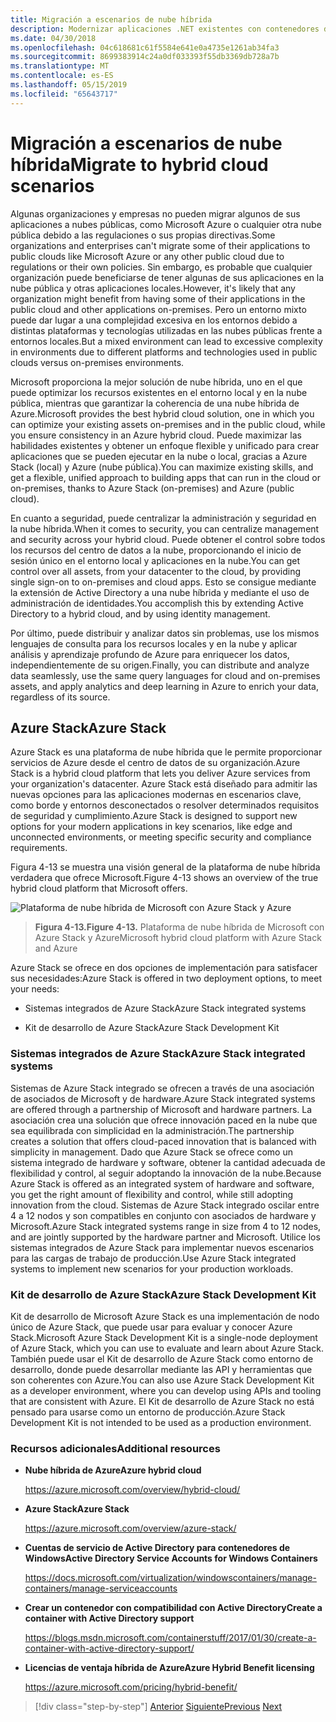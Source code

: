 ```yaml
---
title: Migración a escenarios de nube híbrida
description: Modernizar aplicaciones .NET existentes con contenedores de Windows y la nube de Azure | Migrar a escenarios de nube híbrida
ms.date: 04/30/2018
ms.openlocfilehash: 04c618681c61f5584e641e0a4735e1261ab34fa3
ms.sourcegitcommit: 8699383914c24a0df033393f55db3369db728a7b
ms.translationtype: MT
ms.contentlocale: es-ES
ms.lasthandoff: 05/15/2019
ms.locfileid: "65643717"
---
```

# <a name="migrate-to-hybrid-cloud-scenarios"></a><span data-ttu-id="e425b-103">Migración a escenarios de nube híbrida</span><span class="sxs-lookup"><span data-stu-id="e425b-103">Migrate to hybrid cloud scenarios</span></span>

<span data-ttu-id="e425b-104">Algunas organizaciones y empresas no pueden migrar algunos de sus aplicaciones a nubes públicas, como Microsoft Azure o cualquier otra nube pública debido a las regulaciones o sus propias directivas.</span><span class="sxs-lookup"><span data-stu-id="e425b-104">Some organizations and enterprises can't migrate some of their applications to public clouds like Microsoft Azure or any other public cloud due to regulations or their own policies.</span></span> <span data-ttu-id="e425b-105">Sin embargo, es probable que cualquier organización puede beneficiarse de tener algunas de sus aplicaciones en la nube pública y otras aplicaciones locales.</span><span class="sxs-lookup"><span data-stu-id="e425b-105">However, it's likely that any organization might benefit from having some of their applications in the public cloud and other applications on-premises.</span></span> <span data-ttu-id="e425b-106">Pero un entorno mixto puede dar lugar a una complejidad excesiva en los entornos debido a distintas plataformas y tecnologías utilizadas en las nubes públicas frente a entornos locales.</span><span class="sxs-lookup"><span data-stu-id="e425b-106">But a mixed environment can lead to excessive complexity in environments due to different platforms and technologies used in public clouds versus on-premises environments.</span></span>

<span data-ttu-id="e425b-107">Microsoft proporciona la mejor solución de nube híbrida, uno en el que puede optimizar los recursos existentes en el entorno local y en la nube pública, mientras que garantizar la coherencia de una nube híbrida de Azure.</span><span class="sxs-lookup"><span data-stu-id="e425b-107">Microsoft provides the best hybrid cloud solution, one in which you can optimize your existing assets on-premises and in the public cloud, while you ensure consistency in an Azure hybrid cloud.</span></span> <span data-ttu-id="e425b-108">Puede maximizar las habilidades existentes y obtener un enfoque flexible y unificado para crear aplicaciones que se pueden ejecutar en la nube o local, gracias a Azure Stack (local) y Azure (nube pública).</span><span class="sxs-lookup"><span data-stu-id="e425b-108">You can maximize existing skills, and get a flexible, unified approach to building apps that can run in the cloud or on-premises, thanks to Azure Stack (on-premises) and Azure (public cloud).</span></span>

<span data-ttu-id="e425b-109">En cuanto a seguridad, puede centralizar la administración y seguridad en la nube híbrida.</span><span class="sxs-lookup"><span data-stu-id="e425b-109">When it comes to security, you can centralize management and security across your hybrid cloud.</span></span> <span data-ttu-id="e425b-110">Puede obtener el control sobre todos los recursos del centro de datos a la nube, proporcionando el inicio de sesión único en el entorno local y aplicaciones en la nube.</span><span class="sxs-lookup"><span data-stu-id="e425b-110">You can get control over all assets, from your datacenter to the cloud, by providing single sign-on to on-premises and cloud apps.</span></span> <span data-ttu-id="e425b-111">Esto se consigue mediante la extensión de Active Directory a una nube híbrida y mediante el uso de administración de identidades.</span><span class="sxs-lookup"><span data-stu-id="e425b-111">You accomplish this by extending Active Directory to a hybrid cloud, and by using identity management.</span></span>

<span data-ttu-id="e425b-112">Por último, puede distribuir y analizar datos sin problemas, use los mismos lenguajes de consulta para los recursos locales y en la nube y aplicar análisis y aprendizaje profundo de Azure para enriquecer los datos, independientemente de su origen.</span><span class="sxs-lookup"><span data-stu-id="e425b-112">Finally, you can distribute and analyze data seamlessly, use the same query languages for cloud and on-premises assets, and apply analytics and deep learning in Azure to enrich your data, regardless of its source.</span></span>

## <a name="azure-stack"></a><span data-ttu-id="e425b-113">Azure Stack</span><span class="sxs-lookup"><span data-stu-id="e425b-113">Azure Stack</span></span>

<span data-ttu-id="e425b-114">Azure Stack es una plataforma de nube híbrida que le permite proporcionar servicios de Azure desde el centro de datos de su organización.</span><span class="sxs-lookup"><span data-stu-id="e425b-114">Azure Stack is a hybrid cloud platform that lets you deliver Azure services from your organization's datacenter.</span></span> <span data-ttu-id="e425b-115">Azure Stack está diseñado para admitir las nuevas opciones para las aplicaciones modernas en escenarios clave, como borde y entornos desconectados o resolver determinados requisitos de seguridad y cumplimiento.</span><span class="sxs-lookup"><span data-stu-id="e425b-115">Azure Stack is designed to support new options for your modern applications in key scenarios, like edge and unconnected environments, or meeting specific security and compliance requirements.</span></span>

<span data-ttu-id="e425b-116">Figura 4-13 se muestra una visión general de la plataforma de nube híbrida verdadera que ofrece Microsoft.</span><span class="sxs-lookup"><span data-stu-id="e425b-116">Figure 4-13 shows an overview of the true hybrid cloud platform that Microsoft offers.</span></span>

![Plataforma de nube híbrida de Microsoft con Azure Stack y Azure](./media/image13.jpg)

> <span data-ttu-id="e425b-118">**Figura 4-13.**</span><span class="sxs-lookup"><span data-stu-id="e425b-118">**Figure 4-13.**</span></span> <span data-ttu-id="e425b-119">Plataforma de nube híbrida de Microsoft con Azure Stack y Azure</span><span class="sxs-lookup"><span data-stu-id="e425b-119">Microsoft hybrid cloud platform with Azure Stack and Azure</span></span>

<span data-ttu-id="e425b-120">Azure Stack se ofrece en dos opciones de implementación para satisfacer sus necesidades:</span><span class="sxs-lookup"><span data-stu-id="e425b-120">Azure Stack is offered in two deployment options, to meet your needs:</span></span>

- <span data-ttu-id="e425b-121">Sistemas integrados de Azure Stack</span><span class="sxs-lookup"><span data-stu-id="e425b-121">Azure Stack integrated systems</span></span>

- <span data-ttu-id="e425b-122">Kit de desarrollo de Azure Stack</span><span class="sxs-lookup"><span data-stu-id="e425b-122">Azure Stack Development Kit</span></span>

### <a name="azure-stack-integrated-systems"></a><span data-ttu-id="e425b-123">Sistemas integrados de Azure Stack</span><span class="sxs-lookup"><span data-stu-id="e425b-123">Azure Stack integrated systems</span></span>

<span data-ttu-id="e425b-124">Sistemas de Azure Stack integrado se ofrecen a través de una asociación de asociados de Microsoft y de hardware.</span><span class="sxs-lookup"><span data-stu-id="e425b-124">Azure Stack integrated systems are offered through a partnership of Microsoft and hardware partners.</span></span> <span data-ttu-id="e425b-125">La asociación crea una solución que ofrece innovación paced en la nube que sea equilibrada con simplicidad en la administración.</span><span class="sxs-lookup"><span data-stu-id="e425b-125">The partnership creates a solution that offers cloud-paced innovation that is balanced with simplicity in management.</span></span> <span data-ttu-id="e425b-126">Dado que Azure Stack se ofrece como un sistema integrado de hardware y software, obtener la cantidad adecuada de flexibilidad y control, al seguir adoptando la innovación de la nube.</span><span class="sxs-lookup"><span data-stu-id="e425b-126">Because Azure Stack is offered as an integrated system of hardware and software, you get the right amount of flexibility and control, while still adopting innovation from the cloud.</span></span> <span data-ttu-id="e425b-127">Sistemas de Azure Stack integrado oscilar entre 4 a 12 nodos y son compatibles en conjunto con asociados de hardware y Microsoft.</span><span class="sxs-lookup"><span data-stu-id="e425b-127">Azure Stack integrated systems range in size from 4 to 12 nodes, and are jointly supported by the hardware partner and Microsoft.</span></span> <span data-ttu-id="e425b-128">Utilice los sistemas integrados de Azure Stack para implementar nuevos escenarios para las cargas de trabajo de producción.</span><span class="sxs-lookup"><span data-stu-id="e425b-128">Use Azure Stack integrated systems to implement new scenarios for your production workloads.</span></span>

### <a name="azure-stack-development-kit"></a><span data-ttu-id="e425b-129">Kit de desarrollo de Azure Stack</span><span class="sxs-lookup"><span data-stu-id="e425b-129">Azure Stack Development Kit</span></span>

<span data-ttu-id="e425b-130">Kit de desarrollo de Microsoft Azure Stack es una implementación de nodo único de Azure Stack, que puede usar para evaluar y conocer Azure Stack.</span><span class="sxs-lookup"><span data-stu-id="e425b-130">Microsoft Azure Stack Development Kit is a single-node deployment of Azure Stack, which you can use to evaluate and learn about Azure Stack.</span></span> <span data-ttu-id="e425b-131">También puede usar el Kit de desarrollo de Azure Stack como entorno de desarrollo, donde puede desarrollar mediante las API y herramientas que son coherentes con Azure.</span><span class="sxs-lookup"><span data-stu-id="e425b-131">You can also use Azure Stack Development Kit as a developer environment, where you can develop using APIs and tooling that are consistent with Azure.</span></span> <span data-ttu-id="e425b-132">El Kit de desarrollo de Azure Stack no está pensado para usarse como un entorno de producción.</span><span class="sxs-lookup"><span data-stu-id="e425b-132">Azure Stack Development Kit is not intended to be used as a production environment.</span></span>

### <a name="additional-resources"></a><span data-ttu-id="e425b-133">Recursos adicionales</span><span class="sxs-lookup"><span data-stu-id="e425b-133">Additional resources</span></span>

- <span data-ttu-id="e425b-134">**Nube híbrida de Azure**</span><span class="sxs-lookup"><span data-stu-id="e425b-134">**Azure hybrid cloud**</span></span>

    <https://azure.microsoft.com/overview/hybrid-cloud/>

- <span data-ttu-id="e425b-135">**Azure Stack**</span><span class="sxs-lookup"><span data-stu-id="e425b-135">**Azure Stack**</span></span>

    <https://azure.microsoft.com/overview/azure-stack/>

- <span data-ttu-id="e425b-136">**Cuentas de servicio de Active Directory para contenedores de Windows**</span><span class="sxs-lookup"><span data-stu-id="e425b-136">**Active Directory Service Accounts for Windows Containers**</span></span>

    <https://docs.microsoft.com/virtualization/windowscontainers/manage-containers/manage-serviceaccounts>

- <span data-ttu-id="e425b-137">**Crear un contenedor con compatibilidad con Active Directory**</span><span class="sxs-lookup"><span data-stu-id="e425b-137">**Create a container with Active Directory support**</span></span>

    <https://blogs.msdn.microsoft.com/containerstuff/2017/01/30/create-a-container-with-active-directory-support/>

- <span data-ttu-id="e425b-138">**Licencias de ventaja híbrida de Azure**</span><span class="sxs-lookup"><span data-stu-id="e425b-138">**Azure Hybrid Benefit licensing**</span></span>

    <https://azure.microsoft.com/pricing/hybrid-benefit/>

>[!div class="step-by-step"]
><span data-ttu-id="e425b-139">[Anterior](modernize-your-apps-lifecycle-with-ci-cd-pipelines-and-devops-tools-in-the-cloud.md)
>[Siguiente](../walkthroughs-technical-get-started-overview.md)</span><span class="sxs-lookup"><span data-stu-id="e425b-139">[Previous](modernize-your-apps-lifecycle-with-ci-cd-pipelines-and-devops-tools-in-the-cloud.md)
[Next](../walkthroughs-technical-get-started-overview.md)</span></span>
